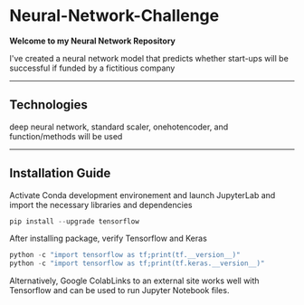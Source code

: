 # Neural-Network-Challenge

**Welcome to my Neural Network Repository**
 
I've created a neural network model that predicts whether start-ups will be successful if funded by a fictitious company

---

## Technologies 

deep neural network, standard scaler, onehotencoder, and function/methods will be used 

---

## Installation Guide
Activate Conda development environement and launch JupyterLab and import the necessary libraries and dependencies

```python
pip install --upgrade tensorflow
```
After installing package, verify Tensorflow and Keras

```python
python -c "import tensorflow as tf;print(tf.__version__)"
python -c "import tensorflow as tf;print(tf.keras.__version__)"
```

Alternatively, Google ColabLinks to an external site works well with Tensorflow and can be used to run Jupyter Notebook files.

